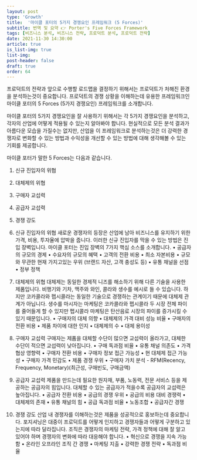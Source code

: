 ```yaml
---
layout: post
type: 'Growth'
title:  '마이클 포터의 5가지 경쟁요인 프레임워크 (5 Forces)'
subtitle: 번역 및 요약 👉 Porter's Five Forces Framework
tags: [비즈니스 분석, 비즈니스 전략, 프로덕트 분석, 프로덕트 전략]
date: 2021-11-30 14:30:00
article: true
is_list-img: true
list-img: 
post-header: false
draft: true
order: 64
---
```


프로덕트의 전략과 앞으로 수행할 로드맵을 결정하기 위해서는 프로덕트가 처해진 환경을 분석하는것이 중요합니다. 프로덕트의 경쟁 상황을 이해하는데 유용한 프레임워크인 마이클 포터의 5 Forces (5가지 경쟁요인) 프레임워크를 소개합니다.

마이클 포터의 5가지 경쟁요인을 잘 사용하기 위해서는 각 5가지 경쟁요인을 분석하고, 각자의 산업에 어떻게 적용될 수 있는지 알아봐야 합니다. 현실적으로 모든 분석 결과가 아름다운 모습을 가질수는 없지만, 산업을 이 프레임워크로 분석하는것은 더 강력한 경쟁자로 변화할 수 있는 방법과 수익성을 개선할 수 있는 방법에 대해 생각해볼 수 있는 기회를 제공합니다.

마이클 포터가 말한 5 Forces는 다음과 같습니다.
1) 신규 진입자의 위협
2) 대체제의 위협
3) 구매자 교섭력
4) 공급자 교섭력
5) 경쟁 강도

6) 신규 진입자의 위협
새로운 경쟁자의 등장은 산업에 남아 비즈니스를 유지하기 위한 가격, 비용, 투자율에 압박을 줍니다. 이러한 신규 진입자를 막을 수 있는 방법은 진입 장벽입니다. 마이클 포터는 진입 장벽의 7가지 핵심 소스를 소개합니다.
• 공급자의 규모의 경제
• 수요자의 규모의 혜택
• 고객의 전환 비용
• 최소 자본비용
• 규모와 무관한 현재 가지고있는 우위 (브랜드 자산, 고객 충성도 등)
• 유통 채널을 선점
• 정부 정책

2) 대체제의 위협
대체제는 동일한 경제적 니즈를 해소하기 위해 다른 기술을 사용한 제품입니다. 비행기와 기차, 맥주와 와인, 콜라와 생수를 예시로 들 수 있습니다. 하지만 코카콜라와 펩시콜라는 동일한 기술으로 경쟁하는 관계이기 때문에 대체제 관계가 아닙니다. 생수를 마시자는 마케팅은 코카콜라와 펩시콜라 두 시장 전체 파이를 줄어들게 할 수 있지만 펩시콜라 마케팅은 탄산음료 시장의 파이를 증가시킬 수 있기 때문입니다.
• 구매자의 대체 의향
• 대체제의 가격 대비 성능 비율
• 구매자의 전환 비용
• 제품 차이에 대한 인지
• 대체제의 수
• 대체 용이성

3) 구매자 교섭력
구매자는 제품을 대체할 수단이 많으면 교섭력이 올라가고, 대체한 수단이 적으면 교섭력이 낮아집니다.
• 구매 독과점 비율
• 유통 채널 의존도
• 가격 협상 영향력
• 구매자 전환 비용
• 구매자 정보 접근 가능성
• 현 대체제 접근 가능성
• 구매자 가격 민감도
• 제품 경쟁 우위
• 구매자 가치 분석 - RFM(Recency, Frequency, Monetary)(최근성, 구매빈도, 구매금액)

4) 공급자 교섭력
제품을 만드는데 필요한 원자재, 부품, 노동력, 전문 서비스 등을 제공하는 공급자의 힘입니다. 대체할 수 있는 공급자가 적을수록 공급자의 교섭력은 높아집니다.
• 공급자 전환 비용
• 공급의 경쟁 우위
• 공급의 비용 대비 경쟁력
• 대체제의 존재
• 유통 채널의 힘
• 공급 독과점 비율
• 노동조합
• 공급자간 경쟁

5) 경쟁 강도
산업 내 경쟁자를 이해하는것은 제품을 성공적으로 홍보하는데 중요합니다. 포지셔닝은 대중이 프로덕트를 어떻게 인지하고 경쟁자들과 어떻게 구분하고 있는지에 따라 달라집니다. 조직은 경쟁자의 마케팅 전략, 가격 정책에 대해 잘 알고 있어야 하며 경쟁자의 변화에 따라 대응해야 합니다.
• 혁신으로 경쟁을 지속 가능함
• 온라인 오프라인 조직 간 경쟁
• 마케팅 지출
• 강력한 경쟁 전략
• 독과점 비율